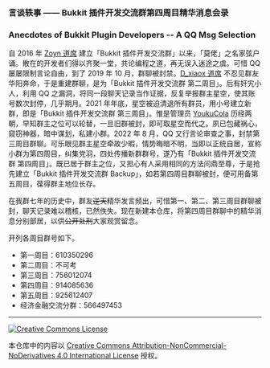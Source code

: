 ### 言谈轶事 —— Bukkit 插件开发交流群第四周目精华消息会录

### Anecdotes of Bukkit Plugin Developers -- A QQ Msg Selection

自 2016 年 [Zoyn 道席](https://github.com/602723113) 建立「Bukkit 插件开发交流群」以来，「莫佬」之名家弦户诵。散在的开发者们得以齐聚一堂，共论编程之道，再无误入迷途之虞。可惜 QQ 屡屡限制言论自由，到了 2019 年 10 月，群聊被封禁。[D_xiaox 道席](https://github.com/xkhx) 不忍见群友华阳奔命，于是重建群聊，是为「Bukkit 插件开发交流群 第二周目」。后有奸宄小人，利用 QQ 之漏洞，将同一段聊天记录当作证据，反复举报群主星空，使其账号数次封停，几乎期月。2021 年年底，星空被迫清退所有群员，用小号建立新群，即是「Bukkit 插件开发交流群 第三周目」。惟是管理员 [YoukuCola](https://gitee.com/youkucola) 历经两朝，早知群主之位可以轮替，一旦旧群被封，即可取星空而代之。夙已包藏祸心，窥窃神器，暗中谋划，私建小群。2022 年 8 月，QQ 又行言论审查之事，封禁第三周目群聊。可乐眼见群主星空牵故少暇，情势晦暗不明，当即以正统自居，宣称小群为第四周目，纠集党羽，四处传播新群群号，遂乃有「Bukkit 插件开发交流群 第四周目」。既已居于群主之位，又担心有人采用相同的方法问鼎至尊，于是抢先建立「Bukkit 插件开发交流群 Backup」，如若第四周目群聊被封，便可用备第五周目，葆得群主地位长存。

在我群七年的历史中，群友~~逆天~~精华发言频出，可惜第一、第二、第三周目群聊被封，聊天记录难以稽核，已然佚失。现在新建本仓库，将第四周目群聊中的精华消息分别部居，以供~~公开处刑~~大家观赏留念。

开列各周目群号如下。

- 第一周目：610350296
- 第二周目：不可考
- 第三周目：756012074
- 第四周目：914085636
- 第五周目：925612407
- 经济金融交流分群：566497453

---

<a rel="license" href="http://creativecommons.org/licenses/by-nc-nd/4.0/"><img alt="Creative Commons License" style="border-width:0" src="https://i.creativecommons.org/l/by-nc-nd/4.0/88x31.png" /></a>

本仓库中的内容以 <a rel="license" href="http://creativecommons.org/licenses/by-nc-nd/4.0/">Creative Commons Attribution-NonCommercial-NoDerivatives 4.0 International License</a> 授权。